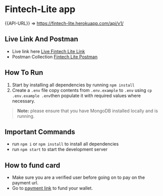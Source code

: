 # Fintech-Lite app


{{API-URL}} => https://fintech-lite.herokuapp.com/api/v1/
## Live Link And Postman

- Live link here [Live Fintech Lite Link](https://fintech-lite.herokuapp.com/)
- Postman Collection [Fintech Lite Postman](https://documenter.getpostman.com/view/11352997/UVsPQkZn#3f7d7c0e-4a54-4d66-83f6-c88fcb88279d)

## How To Run

1. Start by installing all dependencies by running `npm install`
2. Create a `.env` file copy contents from `.env.example` to `.env` using `cp .env.example .env`then populate it with required values where necessary.

> **Note:** please ensure that you have MongoDB installed locally and is running.

## Important Commands

- run `npm i` or `npm install` to install all dependencies
- run `npm start` to start the development server

## How to fund card
- Make sure you are a verified user before going on to pay on the payment url.
- Go to [payment link](https://fintech-lite.herokuapp.com/) to fund your wallet.
